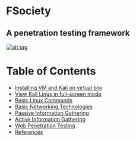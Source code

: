 # FSociety
## A penetration testing framework
[![alt tag](http://nikolaskama.me/content/images/2016/07/mr-robot-1.gif)](https://wikipedia.org/wiki/Mr._Robot)

Table of Contents
==================

* [Installing VM and Kali on virtual box](https://github.com/purvasingh96/FSociety/blob/master/Installation.md) 
* [View Kali Linux in full-screen mode](https://github.com/purvasingh96/FSociety/blob/master/kali_full_screen_mode.md)
* [Basic Linux Commands](https://github.com/purvasingh96/FSociety/blob/master/Basic%20Linux%20Commands.md)
* [Basic Networking Technologies](https://github.com/purvasingh96/FSociety/blob/master/Networking%20Terminologies.md)
* [Passive Information Gathering](https://github.com/purvasingh96/FSociety/blob/master/Passive%20Information%20Gathering.md)
* [Active Information Gathering](https://github.com/purvasingh96/FSociety/blob/master/Active%20Information%20Gathering.md)
* [Web Penetration Testing](https://github.com/purvasingh96/FSociety/blob/master/Web%20Application%20Penetration%20Testing/ReadMe.md)
* [References](https://github.com/purvasingh96/FSociety/blob/master/References.md)
